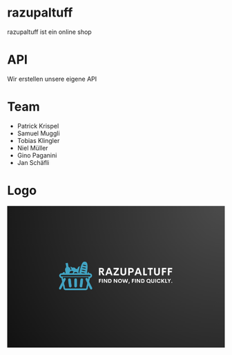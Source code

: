 # razupaltuff
razupaltuff ist ein online shop 
# API
Wir erstellen unsere eigene API
# Team
- Patrick Krispel
- Samuel Muggli
- Tobias Klingler
- Niel Müller
- Gino Paganini
- Jan Schäfli
# Logo
![Logo](/img/logo.png)
